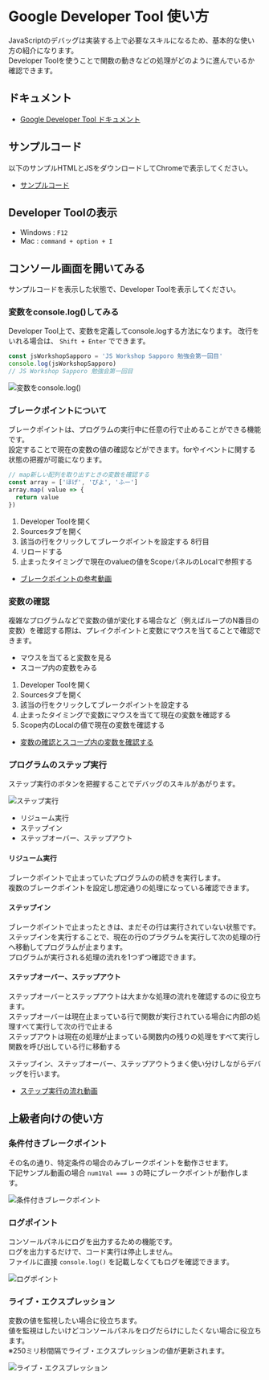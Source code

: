 # Google Developer Tool 使い方

JavaScriptのデバッグは実装する上で必要なスキルになるため、基本的な使い方の紹介になります。  
Developer Toolを使うことで関数の動きなどの処理がどのように進んでいるか確認できます。

## ドキュメント

- [Google Developer Tool ドキュメント ](https://developers.google.com/web/tools/chrome-devtools/?utm_source=dcc&utm_medium=redirect&utm_campaign=2018Q2)

## サンプルコード

以下のサンプルHTMLとJSをダウンロードしてChromeで表示してください。

- [サンプルコード](https://github.com/js-workshop-sapporo/document/tree/master/devtool/example)

## Developer Toolの表示

- Windows : `F12`
- Mac : `command + option + I`

## コンソール画面を開いてみる

サンプルコードを表示した状態で、Developer Toolを表示してください。

### 変数をconsole.log()してみる

Developer Tool上で、変数を定義してconsole.logする方法になります。
改行をいれる場合は、 `Shift + Enter` でできます。

```js
const jsWorkshopSapporo = 'JS Workshop Sapporo 勉強会第一回目'
console.log(jsWorkshopSapporo)
// JS Workshop Sapporo 勉強会第一回目
```

![変数をconsole.log()](assets/20190522005936.png)

### ブレークポイントについて

ブレークポイントは、プログラムの実行中に任意の行で止めることができる機能です。  
設定することで現在の変数の値の確認などができます。forやイベントに関する状態の把握が可能になります。

```js
// map新しい配列を取り出すときの変数を確認する
const array = ['ほげ', 'ぴよ', 'ふー']
array.map( value => {
  return value
})
```

1. Developer Toolを開く
2. Sourcesタブを開く
3. 該当の行をクリックしてブレークポイントを設定する 8行目
4. リロードする
5. 止まったタイミングで現在のvalueの値をScopeパネルのLocalで参照する

- <a href="https://www.dropbox.com/s/t1esjt5auyol0y4/20190523010950.mp4?dl=0" target="_blank">ブレークポイントの参考動画</a>

### 変数の確認

複雑なプログラムなどで変数の値が変化する場合など（例えばループのN番目の変数）を確認する際は、プレイクポイントと変数にマウスを当てることで確認できます。

- マウスを当てると変数を見る
- スコープ内の変数をみる

1. Developer Toolを開く
2. Sourcesタブを開く
3. 該当の行をクリックしてブレークポイントを設定する
4. 止まったタイミングで変数にマウスを当てて現在の変数を確認する
5. Scope内のLocalの値で現在の変数を確認する

- <a href="https://www.dropbox.com/s/syplngi8bnx8pfq/20190618171243.mp4?dl=0" target="_blank">変数の確認とスコープ内の変数を確認する</a>

### プログラムのステップ実行

ステップ実行のボタンを把握することでデバッグのスキルがあがります。

![ステップ実行](assets/20190619015721.png)

- リジューム実行
- ステップイン
- ステップオーバー、ステップアウト

#### リジューム実行

ブレークポイントで止まっていたプログラムのの続きを実行します。  
複数のブレークポイントを設定し想定通りの処理になっている確認できます。

#### ステップイン

ブレークポイントで止まったときは、まだその行は実行されていない状態です。  
ステップインを実行することで、現在の行のプラグラムを実行して次の処理の行へ移動してプログラムが止まります。  
プログラムが実行される処理の流れを1つずつ確認できます。

#### ステップオーバー、ステップアウト

ステップオーバーとステップアウトは大まかな処理の流れを確認するのに役立ちます。  
ステップオーバーは現在止まっている行で関数が実行されている場合に内部の処理すべて実行して次の行で止まる  
ステップアウトは現在の処理が止まっている関数内の残りの処理をすべて実行し関数を呼び出している行に移動する

ステップイン、ステップオーバー、ステップアウトうまく使い分けしながらデバッグを行います。

- <a href="https://www.dropbox.com/s/kscu3i21aookt6t/20190619022318.mp4?dl=0" target="_blank">ステップ実行の流れ動画</a>

## 上級者向けの使い方

### 条件付きブレークポイント

その名の通り、特定条件の場合のみブレークポイントを動作させます。  
下記サンプル動画の場合 `num1Val === 3` の時にブレークポイントが動作します。 

![条件付きブレークポイント](assets/example2-1.gif)

### ログポイント

コンソールパネルにログを出力するための機能です。  
ログを出力するだけで、コード実行は停止しません。  
ファイルに直接 `console.log()` を記載しなくてもログを確認できます。

![ログポイント](assets/example2-2.gif)

### ライブ・エクスプレッション

変数の値を監視したい場合に役立ちます。  
値を監視はしたいけどコンソールパネルをログだらけにしたくない場合に役立ちます。  
※250ミリ秒間隔でライブ・エクスプレッションの値が更新されます。

![ライブ・エクスプレッション](assets/example2-3.gif)
